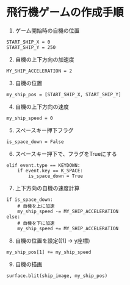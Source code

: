 # 飛行機ゲームの作成手順
1. ゲーム開始時の自機の位置
```python:
START_SHIP_X = 0
START_SHIP_Y = 250
```

2. 自機の上下方向の加速度
```python:
MY_SHIP_ACCELERATION = 2
```

3. 自機の位置
```python:
my_ship_pos = [START_SHIP_X, START_SHIP_Y]
```

4. 自機の上下方向の速度
```python:
my_ship_speed = 0
```

5. スペースキー押下フラグ
```python:
is_space_down = False
```

6. スペースキー押下で、フラグをTrueにする
```python:
elif event.type == KEYDOWN:
    if event.key == K_SPACE:
        is_space_down = True
```

7. 上下方向の自機の速度計算
```python:
if is_space_down:
    # 自機を上に加速
    my_ship_speed -= MY_SHIP_ACCELERATION
else:
    # 自機を下に加速
    my_ship_speed += MY_SHIP_ACCELERATION
```

8. 自機の位置を設定([1] -> y座標)
```python:
my_ship_pos[1] += my_ship_speed
```

9.  自機の描画
```python:
surface.blit(ship_image, my_ship_pos)
```


